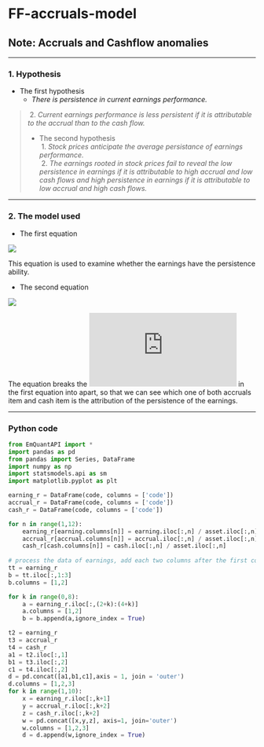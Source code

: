 # FF-accruals-model
## Note: Accruals and Cashflow anomalies

---  
### 1. Hypothesis
* The first hypothesis  
  * *There is persistence in current earnings performance.*  
>&#160;2. *Current earnings performance is less persistent if it is attributable to the accrual than to the cash flow.*
>* The second hypothesis  
>&#160;1. *Stock prices anticipate the average persistance of earnings performance.*  
>&#160;2. *The earnings rooted in stock prices fail to reveal the low persistence in earnings if it is attributable to high accrual and low cash flows and high persistence in earnings if it is attributable to low accrual and high cash flows.*

 
---  
### 2. The model used
* The first equation  

![](https://latex.codecogs.com/gif.latex?Earnings_{t-1}=\alpha_{0}&plus;\alpha_{1}\times&space;Earnings_{t}&plus;\varepsilon_t)  

This equation is used to examine whether the earnings have the persistence ability.  
  
* The second equation  

![](https://latex.codecogs.com/gif.latex?Earnings_{t&plus;1}&space;=&space;\gamma_{0}&space;&plus;&space;\gamma_{1}&space;\times&space;Accruals_{t}&space;&plus;&space;\gamma_{2}&space;\times&space;Cash_{t}&plus;&space;\varepsilon_t)  

The equation breaks the ![](https://latex.codecogs.com/gif.latex?Earnings_t) in the first equation into apart, so that we can see which one of both accruals item and cash item is the attribution of the persistence of the earnings.

--- 
### Python code

```python
from EmQuantAPI import *
import pandas as pd
from pandas import Series, DataFrame
import numpy as np
import statsmodels.api as sm 
import matplotlib.pyplot as plt

earning_r = DataFrame(code, columns = ['code'])
accrual_r = DataFrame(code, columns = ['code'])
cash_r = DataFrame(code, columns = ['code'])

for n in range(1,12):
    earning_r[earning.columns[n]] = earning.iloc[:,n] / asset.iloc[:,n]
    accrual_r[accrual.columns[n]] = accrual.iloc[:,n] / asset.iloc[:,n]
    cash_r[cash.columns[n]] = cash.iloc[:,n] / asset.iloc[:,n]
    
# process the data of earnings, add each two columns after the first column into the first two columns columns by columns 
tt = earning_r
b = tt.iloc[:,1:3]
b.columns = [1,2]

for k in range(0,8):
    a = earning_r.iloc[:,(2+k):(4+k)]
    a.columns = [1,2]
    b = b.append(a,ignore_index = True)

t2 = earning_r
t3 = accrual_r
t4 = cash_r
a1 = t2.iloc[:,1]
b1 = t3.iloc[:,2]
c1 = t4.iloc[:,2]
d = pd.concat([a1,b1,c1],axis = 1, join = 'outer')
d.columns = [1,2,3]
for k in range(1,10):
    x = earning_r.iloc[:,k+1]
    y = accrual_r.iloc[:,k+2]
    z = cash_r.iloc[:,k+2]
    w = pd.concat([x,y,z], axis=1, join='outer')
    w.columns = [1,2,3]
    d = d.append(w,ignore_index = True)
    

```



